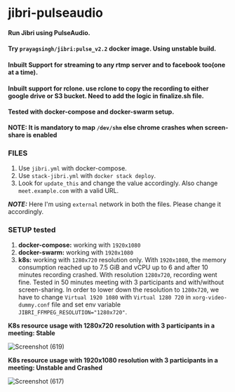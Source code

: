 # jibri-pulseaudio

#### Run Jibri using PulseAudio.

#### Try `prayagsingh/jibri:pulse_v2.2` docker image. Using unstable build. 

#### Inbuilt Support for streaming to any rtmp server and to facebook too(one at a time). 

#### Inbuilt support for rclone. use rclone to copy the recording to either google drive or S3 bucket. Need to add the logic in finalize.sh file. 

#### Tested with docker-compose and docker-swarm setup. 

**NOTE: It is mandatory to map `/dev/shm` else chrome crashes when screen-share is enabled**

### FILES

1. Use `jibri.yml` with docker-compose.
2. Use `stack-jibri.yml` with `docker stack deploy`.
3. Look for `update_this` and change the value accordingly. Also change `meet.example.com` with a valid URL.

***NOTE:*** Here I'm using `external` network in both the files. Please change it accordingly. 

### SETUP tested 
1. **docker-compose:** working with `1920x1080` 
2. **docker-swarm:** working with `1920x1080` 
3. **k8s:** working with `1280x720` resolution only. With `1920x1080`, the memory consumption reached up to 7.5 GiB and vCPU up to 6 and after 10 minutes recording crashed. With resolution `1280x720`, recording went fine. Tested in 50 minutes meeting with 3 participants and with/without screen-sharing. In order to lower down the resolution to `1280x720`, we have to change `Virtual 1920 1080`  with `Virtual 1280 720` in `xorg-video-dummy.conf` file and set env variable `JIBRI_FFMPEG_RESOLUTION="1280x720"`.

**K8s resource usage with 1280x720 resolution with 3 participants in a meeting: Stable**

![Screenshot (619)](https://user-images.githubusercontent.com/8455114/114389163-48a21d80-9bb2-11eb-893f-43b80dae7dfc.png)

**K8s resource usage with 1920x1080 resolution with 3 participants in a meeting: Unstable and Crashed**

![Screenshot (617)](https://user-images.githubusercontent.com/8455114/114389344-843ce780-9bb2-11eb-96ad-5c2a9c947742.png)
